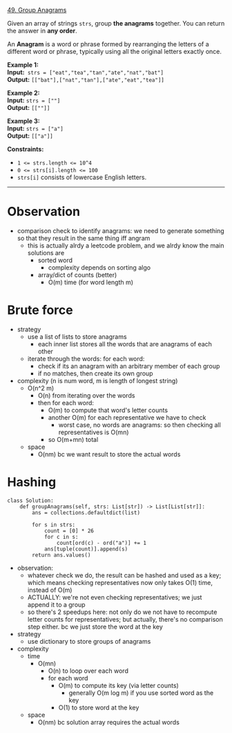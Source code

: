 [49. Group Anagrams](https://leetcode.com/problems/group-anagrams/)

Given an array of strings `strs`, group **the anagrams** together. You can return the answer in **any order**.

An **Anagram** is a word or phrase formed by rearranging the letters of a different word or phrase, typically using all the original letters exactly once.

**Example 1:**  
**Input:**` strs = ["eat","tea","tan","ate","nat","bat"]`  
**Output:** `[["bat"],["nat","tan"],["ate","eat","tea"]]`  

**Example 2:**  
**Input:** `strs = [""]`  
**Output:** `[[""]]`  

**Example 3:**  
**Input:** `strs = ["a"]`  
**Output:** `[["a"]]`  

**Constraints:**
- `1 <= strs.length <= 10^4`
- `0 <= strs[i].length <= 100`
- `strs[i]` consists of lowercase English letters.

---

# Observation
- comparison check to identify anagrams: we need to generate something so that they result in the same thing iff angram
	- this is actually alrdy a leetcode problem, and we alrdy know the main solutions are
		- sorted word
			- complexity depends on sorting algo
		- array/dict of counts (better)
			- O(m) time  (for word length m)

# Brute force
- strategy
	- use a list of lists to store anagrams
		- each inner list stores all the words that are anagrams of each other
	- iterate through the words: for each word:
		- check if its an anagram with an arbitrary member of each group
		- if no matches, then create its own group
- complexity (n is num word, m is length of longest string)
	- O(n^2 m)
		- O(n) from iterating over the words
		- then for each word: 
			- O(m) to compute that word's letter counts
			- another O(m) for each representative we have to check
				- worst case, no words are anagrams: so then checking all representatives is O(mn)
			- so O(m+mn) total
	- space
		- O(nm) bc we want result to store the actual words
# Hashing
```
class Solution:
    def groupAnagrams(self, strs: List[str]) -> List[List[str]]:
        ans = collections.defaultdict(list)

        for s in strs:
            count = [0] * 26
            for c in s:
                count[ord(c) - ord("a")] += 1
            ans[tuple(count)].append(s)
        return ans.values()
```

- observation:
	- whatever check we do, the result can be hashed and used as a key; which means checking representatives now only takes O(1) time, instead of O(m)
	- ACTUALLY: we're not even checking representatives; we just append it to a group
	- so there's 2 speedups here: not only do we not have to recompute letter counts for representatives; but actually, there's no comparison step either. bc we just store the word at the key
- strategy
	- use dictionary to store groups of anagrams
- complexity
	- time
		- O(mn)  
			- O(n) to loop over each word
			- for each word
				- O(m) to compute its key (via letter counts)
					- generally O(m log m) if you use sorted word as the key
				- O(1) to store word at the key
	- space
		- O(nm) bc solution array requires the actual words



